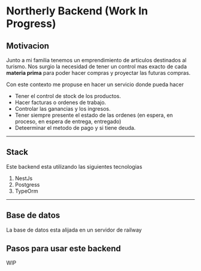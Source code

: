 # **Northerly Backend (Work In Progress)** 

## **Motivacion**
Junto a mi familia tenemos un emprendimiento de articulos destinados al turismo. Nos surgio la necesidad de tener un control mas exacto de cada **materia prima** para poder hacer compras y proyectar las futuras compras.

Con este contexto me propuse en hacer un servicio donde pueda hacer 
  - Tener el control de stock de los productos.
  - Hacer facturas o ordenes de trabajo.
  - Controlar las ganancias y los ingresos.
  - Tener siempre presente el estado de las ordenes (en espera, en proceso, en espera de entrega, entregado)
  - Deteerminar el metodo de pago y si tiene deuda.  

---
## **Stack**

Este backend esta utilizando las siguientes tecnologias

1. NestJs
2. Postgress
3. TypeOrm

---
## **Base de datos**

La base de datos esta alijada en un servidor de railway

## Pasos para usar este backend

WIP
 
